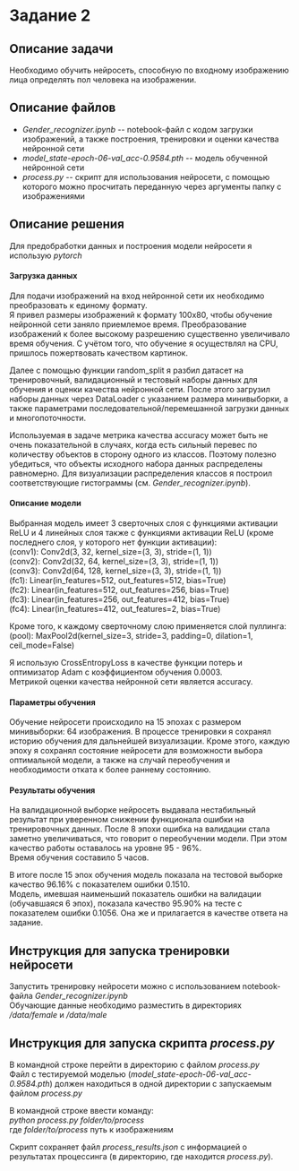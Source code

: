 # Задание 2

## Описание задачи  

Необходимо обучить нейросеть, способную по входному изображению лица определять пол человека на изображении.

## Описание файлов

- *Gender_recognizer.ipynb* -- notebook-файл с кодом загрузки изображений, а также построения, тренировки и оценки качества нейронной сети
- *model_state-epoch-06-val_acc-0.9584.pth* -- модель обученной нейронной сети
- *process.py* -- скрипт для использования нейросети, с помощью которого можно просчитать переданную через аргументы папку с изображениями 

## Описание решения  
Для предобработки данных и построения модели нейросети я использую *pytorch*
#### Загрузка данных
Для подачи изображений на вход нейронной сети их необходимо преобразовать к единому формату.  
Я привел размеры изображений к формату 100х80, чтобы обучение нейронной сети заняло приемлемое время. 
Преобразование изображений к более высокому разрешению существенно увеличивало время обучения. 
С учётом того, что обучение я осуществлял на CPU, пришлось пожертвовать качеством картинок.  

Далее с помощью функции random_split я разбил датасет на тренировочный, валидационный и тестовый наборы данных для обучения и оценки качества нейронной сети. 
После этого загрузил наборы данных через DataLoader с указанием размера минивыборки, 
а также параметрами последовательной/перемешанной загрузки данных и многопоточности.  

Используемая в задаче метрика качества accuracy может быть не очень показательной в случаях, когда есть сильный перевес по количеству объектов в сторону одного из классов. 
Поэтому полезно убедиться, что объекты исходного набора данных распределены равномерно. 
Для визуализации распределения классов я построил соответствующие гистограммы (см. *Gender_recognizer.ipynb*).  

#### Описание модели  

Выбранная модель имеет 3 сверточных слоя с функциями активации ReLU и 4 линейных слоя также с функциями активации ReLU (кроме последнего слоя, у которого нет функции активации):  
(conv1): Conv2d(3, 32, kernel_size=(3, 3), stride=(1, 1))  
(conv2): Conv2d(32, 64, kernel_size=(3, 3), stride=(1, 1))  
(conv3): Conv2d(64, 128, kernel_size=(3, 3), stride=(1, 1))  
(fc1): Linear(in_features=512, out_features=512, bias=True)  
(fc2): Linear(in_features=512, out_features=256, bias=True)  
(fc3): Linear(in_features=256, out_features=412, bias=True)  
(fc4): Linear(in_features=412, out_features=2, bias=True)  

Кроме того, к каждому сверточному слою применяется слой пуллинга:  
(pool): MaxPool2d(kernel_size=3, stride=3, padding=0, dilation=1, ceil_mode=False)  

Я использую CrossEntropyLoss в качестве функции потерь и оптимизатор Adam с коэффициентом обучения 0.0003.  
Метрикой оценки качества нейронной сети является accuracy.

#### Параметры обучения

Обучение нейросети происходило на 15 эпохах с размером минивыборки: 64 изображения.
В процессе тренировки я сохранял историю обучения для дальнейшей визуализации. 
Кроме этого, каждую эпоху я сохранял состояние нейросети для возможности выбора оптимальной модели, а также на случай переобучения и необходимости отката к более раннему состоянию.

#### Результаты обучения  

На валидационной выборке нейросеть выдавала нестабильный результат при уверенном снижении функционала ошибки на тренировочных данных. После 8 эпохи ошибка на валидации стала заметно увеличиваться, что говорит о переобучении модели. При этом качество работы оставалось на уровне 95 - 96%.  
Время обучения составило 5 часов.

В итоге после 15 эпох обучения модель показала на тестовой выборке качество 96.16% с показателем ошибки 0.1510.  
Модель, имевшая наименьший показатель ошибки на валидации (обучавшаяся 6 эпох), показала качество 95.90% на тесте с показателем ошибки 0.1056. Она же и прилагается в качестве ответа на задание.

## Инструкция для запуска тренировки нейросети  

Запустить тренировку нейросети можно с использованием notebook-файла *Gender_recognizer.ipynb*  
Обучающие данные необходимо разместить в директориях */data/female* и */data/male*

## Инструкция для запуска скрипта *process.py*  

В командной строке перейти в директорию с файлом *process.py*  
Файл с тестируемой моделью (*model_state-epoch-06-val_acc-0.9584.pth*) должен находиться в одной директории с запускаемым файлом *process.py*

В командной строке ввести команду:  
*python process.py folder/to/process*  
где *folder/to/process* путь к изображениям  

Скрипт сохраняет файл *process_results.json* с информацией о результатах процессинга (в директорию, где находится *process.py*).
